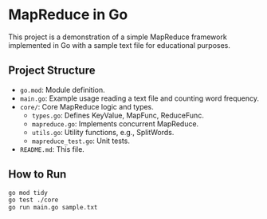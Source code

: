 # MapReduce in Go

This project is a demonstration of a simple MapReduce framework implemented in Go with a sample text file for educational purposes.

## Project Structure

- `go.mod`: Module definition.
- `main.go`: Example usage reading a text file and counting word frequency.
- `core/`: Core MapReduce logic and types.
  - `types.go`: Defines KeyValue, MapFunc, ReduceFunc.
  - `mapreduce.go`: Implements concurrent MapReduce.
  - `utils.go`: Utility functions, e.g., SplitWords.
  - `mapreduce_test.go`: Unit tests.
- `README.md`: This file.

## How to Run

```bash
go mod tidy
go test ./core
go run main.go sample.txt
```
